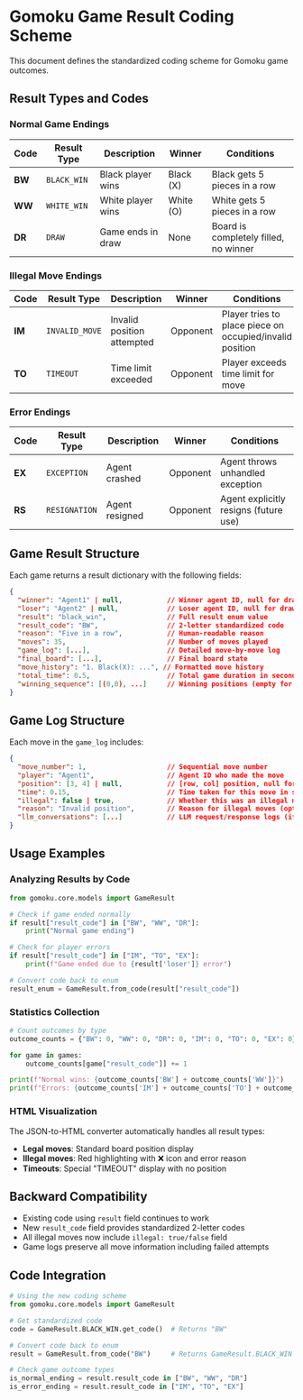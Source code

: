 # Gomoku Game Result Coding Scheme

This document defines the standardized coding scheme for Gomoku game outcomes.

## Result Types and Codes

### Normal Game Endings

| Code | Result Type | Description | Winner | Conditions |
|------|-------------|-------------|---------|------------|
| **BW** | `BLACK_WIN` | Black player wins | Black (X) | Black gets 5 pieces in a row |
| **WW** | `WHITE_WIN` | White player wins | White (O) | White gets 5 pieces in a row |
| **DR** | `DRAW` | Game ends in draw | None | Board is completely filled, no winner |

### Illegal Move Endings

| Code | Result Type | Description | Winner | Conditions |
|------|-------------|-------------|---------|------------|
| **IM** | `INVALID_MOVE` | Invalid position attempted | Opponent | Player tries to place piece on occupied/invalid position |
| **TO** | `TIMEOUT` | Time limit exceeded | Opponent | Player exceeds time limit for move |

### Error Endings

| Code | Result Type | Description | Winner | Conditions |
|------|-------------|-------------|---------|------------|
| **EX** | `EXCEPTION` | Agent crashed | Opponent | Agent throws unhandled exception |
| **RS** | `RESIGNATION` | Agent resigned | Opponent | Agent explicitly resigns (future use) |

## Game Result Structure

Each game returns a result dictionary with the following fields:

```json
{
  "winner": "Agent1" | null,           // Winner agent ID, null for draws
  "loser": "Agent2" | null,            // Loser agent ID, null for draws  
  "result": "black_win",               // Full result enum value
  "result_code": "BW",                 // 2-letter standardized code
  "reason": "Five in a row",           // Human-readable reason
  "moves": 35,                         // Number of moves played
  "game_log": [...],                   // Detailed move-by-move log
  "final_board": [...],                // Final board state
  "move_history": "1. Black(X): ...", // Formatted move history
  "total_time": 0.5,                   // Total game duration in seconds
  "winning_sequence": [(0,0), ...]     // Winning positions (empty for non-wins)
}
```

## Game Log Structure

Each move in the `game_log` includes:

```json
{
  "move_number": 1,                    // Sequential move number
  "player": "Agent1",                  // Agent ID who made the move
  "position": [3, 4] | null,           // [row, col] position, null for timeouts
  "time": 0.15,                        // Time taken for this move in seconds
  "illegal": false | true,             // Whether this was an illegal move
  "reason": "Invalid position",        // Reason for illegal moves (optional)
  "llm_conversations": [...]           // LLM request/response logs (if applicable)
}
```

## Usage Examples

### Analyzing Results by Code

```python
from gomoku.core.models import GameResult

# Check if game ended normally
if result["result_code"] in ["BW", "WW", "DR"]:
    print("Normal game ending")

# Check for player errors
if result["result_code"] in ["IM", "TO", "EX"]:
    print(f"Game ended due to {result['loser']} error")

# Convert code back to enum
result_enum = GameResult.from_code(result["result_code"])
```

### Statistics Collection

```python
# Count outcomes by type
outcome_counts = {"BW": 0, "WW": 0, "DR": 0, "IM": 0, "TO": 0, "EX": 0}

for game in games:
    outcome_counts[game["result_code"]] += 1

print(f"Normal wins: {outcome_counts['BW'] + outcome_counts['WW']}")
print(f"Errors: {outcome_counts['IM'] + outcome_counts['TO'] + outcome_counts['EX']}")
```

### HTML Visualization

The JSON-to-HTML converter automatically handles all result types:
- **Legal moves**: Standard board position display
- **Illegal moves**: Red highlighting with ❌ icon and error reason
- **Timeouts**: Special "TIMEOUT" display with no position

## Backward Compatibility

- Existing code using `result` field continues to work
- New `result_code` field provides standardized 2-letter codes
- All illegal moves now include `illegal: true/false` field
- Game logs preserve all move information including failed attempts

## Code Integration

```python
# Using the new coding scheme
from gomoku.core.models import GameResult

# Get standardized code
code = GameResult.BLACK_WIN.get_code()  # Returns "BW"

# Convert code back to enum
result = GameResult.from_code("BW")     # Returns GameResult.BLACK_WIN

# Check game outcome types
is_normal_ending = result.result_code in ["BW", "WW", "DR"]
is_error_ending = result.result_code in ["IM", "TO", "EX"]
```